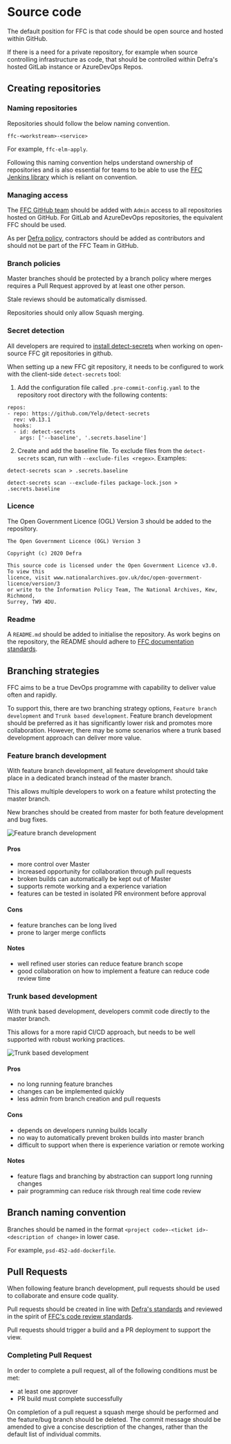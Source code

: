 # Source code
The default position for FFC is that code should be open source and hosted within GitHub.

If there is a need for a private repository, for example when source controlling infrastructure as code, that should be controlled within Defra's hosted GitLab instance or AzureDevOps Repos.

## Creating repositories
### Naming repositories
Repositories should follow the below naming convention.

`ffc-<workstream>-<service>`

For example, `ffc-elm-apply`.

Following this naming convention helps understand ownership of repositories and is also essential for teams to be able to use the [FFC Jenkins library](https://github.com/DEFRA/ffc-jenkins-pipeline-library) which is reliant on convention.

### Managing access
The [FFC GitHub team](https://github.com/orgs/DEFRA/teams/ffc) should be added with `Admin` access to all repositories hosted on GitHub. For GitLab and AzureDevOps repositories, the equivalent FFC should be used.

As per [Defra policy](https://github.com/DEFRA/dst-guides/tree/master/github), contractors should be added as contributors and should not be part of the FFC Team in GitHub.

### Branch policies
Master branches should be protected by a branch policy where merges requires a Pull Request approved by at least one other person.

Stale reviews should be automatically dismissed.

Repositories should only allow Squash merging.

### Secret detection

All developers are required to [install detect-secrets](developer-laptop-setup/install-detect-secrets.md)
when working on open-source FFC git repositories in github.

When setting up a new FFC git repository, it needs to be configured to work with the client-side `detect-secrets` tool:

1. Add the configuration file called `.pre-commit-config.yaml` to the repository root directory with the following contents:

```
repos:
- repo: https://github.com/Yelp/detect-secrets
  rev: v0.13.1
  hooks:
  - id: detect-secrets
    args: ['--baseline', '.secrets.baseline']
```

2. Create and add the baseline file. To exclude files from the `detect-secrets` scan, run with `--exclude-files <regex>`. Examples:

```
detect-secrets scan > .secrets.baseline
```

```
detect-secrets scan --exclude-files package-lock.json > .secrets.baseline
```

### Licence
The Open Government Licence (OGL) Version 3 should be added to the repository.

```
The Open Government Licence (OGL) Version 3

Copyright (c) 2020 Defra

This source code is licensed under the Open Government Licence v3.0. To view this
licence, visit www.nationalarchives.gov.uk/doc/open-government-licence/version/3
or write to the Information Policy Team, The National Archives, Kew, Richmond,
Surrey, TW9 4DU.
```

### Readme
A `README.md` should be added to initialise the repository. As work begins on the repository, the README should adhere to [FFC documentation standards](documentation-standards.md).

## Branching strategies
FFC aims to be a true DevOps programme with capability to deliver value often and rapidly.

To support this, there are two branching strategy options, `Feature branch development` and `Trunk based development`. Feature branch development should be preferred as it has significantly lower risk and promotes more collaboration. However, there may be some scenarios where a trunk based development approach can deliver more value.

### Feature branch development
With feature branch development, all feature development should take place in a dedicated branch instead of the master branch.

This allows multiple developers to work on a feature whilst protecting the master branch.

New branches should be created from master for both feature development and bug fixes.

![Feature branch development](/docs/images/feature-branch-development.png)

#### Pros
- more control over Master
- increased opportunity for collaboration through pull requests
- broken builds can automatically be kept out of Master
- supports remote working and a experience variation
- features can be tested in isolated PR environment before approval

#### Cons
- feature branches can be long lived
- prone to larger merge conflicts

#### Notes
- well refined user stories can reduce feature branch scope
- good collaboration on how to implement a feature can reduce code review time

### Trunk based development
With trunk based development, developers commit code directly to the master branch.

This allows for a more rapid CI/CD approach, but needs to be well supported with robust working practices.

![Trunk based development](/docs/images/trunk-based-development.png)

#### Pros
- no long running feature branches
- changes can be implemented quickly
- less admin from branch creation and pull requests

#### Cons
- depends on developers running builds locally
- no way to automatically prevent broken builds into master branch
- difficult to support when there is experience variation or remote working

#### Notes
- feature flags and branching by abstraction can support long running changes
- pair programming can reduce risk through real time code review

## Branch naming convention
Branches should be named in the format `<project code>-<ticket id>-<description of change>` in lower case.

For example, `psd-452-add-dockerfile`.

## Pull Requests
When following feature branch development, pull requests should be used to collaborate and ensure code quality.

Pull requests should be created in line with [Defra's standards](https://github.com/DEFRA/software-development-standards/blob/master/processes/pull_requests.md) and reviewed in the spirit of [FFC's code review standards](/docs/code-review.md).

Pull requests should trigger a build and a PR deployment to support the view.

### Completing Pull Request
In order to complete a pull request, all of the following conditions must be met:
- at least one approver
- PR build must complete successfully

On completion of a pull request a squash merge should be performed and the feature/bug branch should be deleted. The commit message should be amended to give a concise description of the changes, rather than the default list of individual commits.
